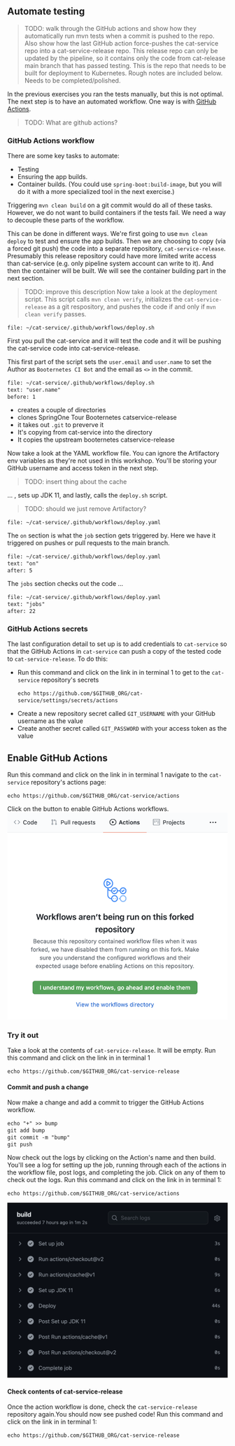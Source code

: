 ## Automate testing

> TODO: walk through the GitHub actions and show how they automatically run mvn tests when a commit is pushed to the repo.
> Also show how the last GitHub action force-pushes the cat-service repo into a cat-service-release repo.
> This release repo can only be updated by the pipeline, so it contains only the code from cat-release main branch that has passed testing.
> This is the repo that needs to be built for deployment to Kubernetes.
> Rough notes are included below.
> Needs to be completed/polished.

In the previous exercises you ran the tests manually, but this is not optimal. The next step is to have an automated workflow. One way is with [GitHub Actions](https://docs.github.com/en/actions). 

> TODO: What are github actions? 

### GitHub Actions workflow

There are some key tasks to automate:
- Testing
- Ensuring the app builds.
- Container builds. (You could use `spring-boot:build-image`, but you will do it with a more specialized tool in the next exercise.)

Triggering `mvn clean build` on a git commit would do all of these tasks. However, we do not want to build containers if the tests fail. We need a way to decouple these parts of the workflow. 

This can be done in different ways. We're first going to use `mvn clean deploy` to test and ensure the app builds. Then we are choosing to copy (via a forced git push) the code into a separate repository, `cat-service-release`. Presumably this release repository could have more limited write access than cat-service (e.g. only pipeline system account can write to it). And then the container will be built. We will see the container building part in the next section.

> TODO: improve this description
Now take a look at the deployment script. This script calls `mvn clean verify`, initializes the `cat-service-release` as a git respository, and pushes the code if and only if `mvn clean verify` passes. 
```editor:open-file
file: ~/cat-service/.github/workflows/deploy.sh 
```

First you pull the cat-service and it will test the code and it will be pushing the cat-service code into cat-service-release.

This first part of the script sets the `user.email` and  `user.name` to set the Author as `Booternetes CI Bot` and the email as `<>` in the commit. 
```editor:select-matching-text
file: ~/cat-service/.github/workflows/deploy.sh
text: "user.name"
before: 1
```

- creates a couple of directories
- clones SpringOne Tour Booternetes catservice-release
- it takes out `.git` to preverve it 
- It's copying from cat-service into the directory
- It copies the upstream booternetes catservice-release


Now take a look at the YAML workflow file. You can ignore the Artifactory env variables as they're not used in this workshop. You'll be storing your GitHub username and access token in the next step. 


> TODO: insert thing about the cache

... , sets up JDK 11, and lastly, calls the `deploy.sh` script.
> TODO: should we just remove Artifactory?
```editor:open-file
file: ~/cat-service/.github/workflows/deploy.yaml
```

The `on` section is what the `job` section gets triggered by. Here we have it triggered on pushes or pull requests to the main branch. 
```editor:select-matching-text
file: ~/cat-service/.github/workflows/deploy.yaml
text: "on"
after: 5
```

The `jobs` section checks out the code ...
```editor:select-matching-text
file: ~/cat-service/.github/workflows/deploy.yaml
text: "jobs"
after: 22
```

### GitHub Actions secrets

The last configuration detail to set up is to add credentials to `cat-service` so that the GitHub Actions in `cat-service` can push a copy of the tested code to `cat-service-release`. 
 To do this:
- Run this command and click on the link in in terminal 1 to get to the `cat-service` repository's secrets
    ```execute-1
    echo https://github.com/$GITHUB_ORG/cat-service/settings/secrets/actions
    ```
- Create a new repository secret called `GIT_USERNAME` with your GitHub username as the value
- Create another secret called `GIT_PASSWORD` with your access token as the value

## Enable GitHub Actions

Run this command and click on the link in in terminal 1 navigate to the `cat-service` repository's actions page:
```execute-1
echo https://github.com/$GITHUB_ORG/cat-service/actions
```

Click on the button to enable GitHub Actions workflows.
![alt_text](images/github-actions-enable-workflows.png "Enable GitHub Actions workflows")

### Try it out

Take a look at the contents of `cat-service-release`. It will be empty.
Run this command and click on the link in in terminal 1
```execute-1
echo https://github.com/$GITHUB_ORG/cat-service-release
```

#### Commit and push a change

Now make a change and add a commit to trigger the GitHub Actions workflow. 
```execute-1
echo "+" >> bump
git add bump
git commit -m "bump"
git push
```

Now check out the logs by clicking on the Action's name and then build. You'll see a log for setting up the job, running through each of the actions in the workflow file, post logs, and completing the job. Click on any of them to check out the logs.
Run this command and click on the link in in terminal 1:
```execute-1
echo https://github.com/$GITHUB_ORG/cat-service/actions
```

![alt_text](images/github-actions-logs.png "GitHub Actions logs")


#### Check contents of cat-service-release

Once the action workflow is done, check the `cat-service-release` repository again.You should now see pushed code!
Run this command and click on the link in in terminal 1:
```execute-1
echo https://github.com/$GITHUB_ORG/cat-service-release
```
